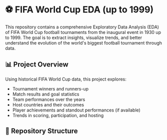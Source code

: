 # ⚽ FIFA World Cup EDA (up to 1999)

This repository contains a comprehensive Exploratory Data Analysis (EDA) of FIFA World Cup football tournaments from the inaugural event in 1930 up to 1999. The goal is to extract insights, visualize trends, and better understand the evolution of the world's biggest football tournament through data.

## 📊 Project Overview

Using historical FIFA World Cup data, this project explores:

- Tournament winners and runners-up
- Match results and goal statistics
- Team performances over the years
- Host countries and their outcomes
- Player achievements and standout performances (if available)
- Trends in scoring, participation, and hosting

## 📁 Repository Structure

